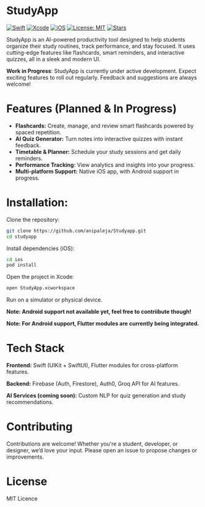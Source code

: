 # StudyApp
[![Swift](https://img.shields.io/badge/Swift-5.9-orange?logo=swift&logoColor=white)](https://swift.org/)
[![Xcode](https://img.shields.io/badge/Xcode-15.0-red?logo=xcode&logoColor=white)](https://developer.apple.com/xcode/)
[![iOS](https://img.shields.io/badge/iOS-17+-white?logo=apple&logoColor=black)](https://developer.apple.com/ios/)
[![License: MIT](https://img.shields.io/badge/License-MIT-green.svg)](LICENSE)
[![Stars](https://img.shields.io/github/stars/anipaleja/Studyapp?style=social)](https://github.com/anipaleja/Studyapp/stargazers)

StudyApp is an AI-powered productivity tool designed to help students organize their study routines, track performance, and stay focused. It uses cutting-edge features like flashcards, smart reminders, and interactive quizzes, all in a sleek and modern UI.

**Work in Progress**: StudyApp is currently under active development. Expect exciting features to roll out regularly. Feedback and suggestions are always welcome!

# Features (Planned & In Progress)

- **Flashcards:** Create, manage, and review smart flashcards powered by spaced repetition.
- **AI Quiz Generator:** Turn notes into interactive quizzes with instant feedback.
- **Timetable & Planner:** Schedule your study sessions and get daily reminders.
- **Performance Tracking:** View analytics and insights into your progress.
- **Multi-platform Support:** Native iOS app, with Android support in progress.

# Installation:

Clone the repository:
```bash
git clone https://github.com/anipaleja/Studyapp.git
cd studyapp
```
Install dependencies (iOS):
```bash
cd ios
pod install
```
Open the project in Xcode:
```bash 
open StudyApp.xcworkspace
```
Run on a simulator or physical device.

**Note: Android support not available yet, feel free to contriibute though!**

**Note: For Android support, Flutter modules are currently being integrated.**

# Tech Stack

**Frontend:** Swift (UIKit + SwiftUI), Flutter modules for cross-platform features.

**Backend:** Firebase (Auth, Firestore), Auth0, Groq API for AI features.

**AI Services (coming soon):** Custom NLP for quiz generation and study recommendations.

# Contributing

Contributions are welcome! Whether you're a student, developer, or designer, we’d love your input. Please open an issue to propose changes or improvements.

# License

MIT Licence
